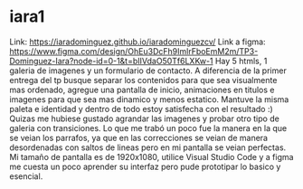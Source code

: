 # iara1
Link: https://iaradominguez.github.io/iaradominguezcv/
Link a figma: https://www.figma.com/design/OhEu3DcFh9ImlrFboEmM2m/TP3-Dominguez-Iara?node-id=0-1&t=bIIVdaO50Tf6LXKw-1
Hay 5 htmls, 1 galeria de imagenes y un formulario de contacto. A diferencia de la primer entrega del tp busque separar los contenidos para que sea visualmente mas ordenado, agregue una pantalla de inicio, animaciones en titulos e imagenes para que sea mas dinamico y menos estatico. Mantuve la misma paleta e identidad y dentro de todo estoy satisfecha con el resultado :)
Quizas me hubiese gustado agrandar las imagenes y probar otro tipo de galeria con transiciones. Lo que me trabó un poco fue la manera en la que se veian los parrafos, ya que en las correcciones se veian de manera desordenadas con saltos de lineas pero en mi pantalla se veian perfectas. Mi tamaño de pantalla es de 1920x1080, utilice Visual Studio Code y a figma me cuesta un poco aprender su interfaz pero pude prototipar lo basico y esencial. 

